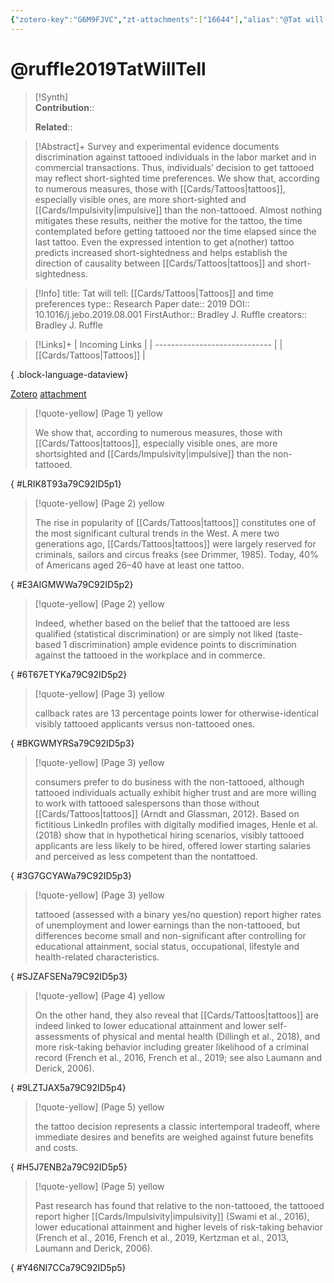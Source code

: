 ```yaml
---
{"zotero-key":"G6M9FJVC","zt-attachments":["16644"],"alias":"@Tat will tell, @Tat will tell: Tattoos and time preferences","keywords":["Experimental economics","Impulsivity","Tattoo","Time preferences"],"FirstAuthor":"[[ Bradley J. Ruffle]]","tags":["source/researchpaper"],"dg-publish":true,"permalink":"/sources/research-papers/ruffle2019-tat-will-tell/","dgPassFrontmatter":true}
---
```


# @ruffle2019TatWillTell

>[!Synth]  
>**Contribution**::  
>  
>**Related**:: 
>  

> [!Abstract]+
> Survey and experimental evidence documents discrimination against tattooed individuals in the labor market and in commercial transactions. Thus, individuals’ decision to get tattooed may reflect short-sighted time preferences. We show that, according to numerous measures, those with [[Cards/Tattoos\|tattoos]], especially visible ones, are more short-sighted and [[Cards/Impulsivity\|impulsive]] than the non-tattooed. Almost nothing mitigates these results, neither the motive for the tattoo, the time contemplated before getting tattooed nor the time elapsed since the last tattoo. Even the expressed intention to get a(nother) tattoo predicts increased short-sightedness and helps establish the direction of causality between [[Cards/Tattoos\|tattoos]] and short-sightedness.

> [!Info]
> title: Tat will tell: [[Cards/Tattoos\|Tattoos]] and time preferences
> type:: Research Paper 
> date:: 2019
> DOI:: 10.1016/j.jebo.2019.08.001
> FirstAuthor:: Bradley J. Ruffle
> creators:: Bradley J. Ruffle

> [!Links]+
>  | Incoming Links                |
> | ----------------------------- |
> | [[Cards/Tattoos\|Tattoos]] |
> 
{ .block-language-dataview}


[Zotero](zotero://select/library/items/G6M9FJVC) [attachment](<file:///Users/nathanmaxwell/Zotero/storage/79C92ID5/Ruffle%20and%20Wilson%20-%202019%20-%20Tat%20will%20tell%20Tattoos%20and%20time%20preferences.pdf>)

> [!quote-yellow] (Page 1) yellow
> 
> We show that, according to numerous measures, those with [[Cards/Tattoos\|tattoos]], especially visible ones, are more shortsighted and [[Cards/Impulsivity\|impulsive]] than the non-tattooed.
>
{ #LRIK8T93a79C92ID5p1}


> [!quote-yellow] (Page 2) yellow
> 
> The rise in popularity of [[Cards/Tattoos\|tattoos]] constitutes one of the most significant cultural trends in the West. A mere two generations ago, [[Cards/Tattoos\|tattoos]] were largely reserved for criminals, sailors and circus freaks (see Drimmer, 1985. Today, 40% of Americans aged 2640 have at least one tattoo.
>
{ #E3AIGMWWa79C92ID5p2}


> [!quote-yellow] (Page 2) yellow
> 
> Indeed, whether based on the belief that the tattooed are less qualified (statistical discrimination) or are simply not liked (taste-based 1 discrimination) ample evidence points to discrimination against the tattooed in the workplace and in commerce.
>
{ #6T67ETYKa79C92ID5p2}


> [!quote-yellow] (Page 3) yellow
> 
> callback rates are 13 percentage points lower for otherwise-identical visibly tattooed applicants versus non-tattooed ones.
>
{ #BKGWMYRSa79C92ID5p3}


> [!quote-yellow] (Page 3) yellow
> 
> consumers prefer to do business with the non-tattooed, although tattooed individuals actually exhibit higher trust and are more willing to work with tattooed salespersons than those without [[Cards/Tattoos\|tattoos]] (Arndt and Glassman, 2012. Based on fictitious LinkedIn profiles with digitally modified images, Henle et al. 2018 show that in hypothetical hiring scenarios, visibly tattooed applicants are less likely to be hired, offered lower starting salaries and perceived as less competent than the nontattoed.
>
{ #3G7GCYAWa79C92ID5p3}


> [!quote-yellow] (Page 3) yellow
> 
> tattooed (assessed with a binary yes/no question) report higher rates of unemployment and lower earnings than the non-tattooed, but differences become small and non-significant after controlling for educational attainment, social status, occupational, lifestyle and health-related characteristics.
>
{ #SJZAFSENa79C92ID5p3}


> [!quote-yellow] (Page 4) yellow
> 
> On the other hand, they also reveal that [[Cards/Tattoos\|tattoos]] are indeed linked to lower educational attainment and lower self-assessments of physical and mental health (Dillingh et al., 2018, and more risk-taking behavior including greater likelihood of a criminal record (French et al., 2016, French et al., 2019; see also Laumann and Derick, 2006.
>
{ #9LZTJAX5a79C92ID5p4}


> [!quote-yellow] (Page 5) yellow
> 
> the tattoo decision represents a classic intertemporal tradeoff, where immediate desires and benefits are weighed against future benefits and costs.
>
{ #H5J7ENB2a79C92ID5p5}


> [!quote-yellow] (Page 5) yellow
> 
> Past research has found that relative to the non-tattooed, the tattooed report higher [[Cards/Impulsivity\|impulsivity]] (Swami et al., 2016, lower educational attainment and higher levels of risk-taking behavior (French et al., 2016, French et al., 2019, Kertzman et al., 2013, Laumann and Derick, 2006.
>
{ #Y46NI7CCa79C92ID5p5}

